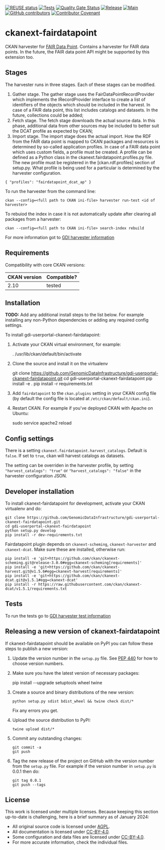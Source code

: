 <!--
SPDX-FileCopyrightText: 2023 Civity 
SPDX-FileContributor: 2024 Stichting Health-RI

SPDX-License-Identifier: CC-BY-4.0
-->


[![REUSE status](https://api.reuse.software/badge/github.com/GenomicDataInfrastructure/gdi-userportal-ckanext-fairdatapoint)](https://api.reuse.software/info/github.com/GenomicDataInfrastructure/gdi-userportal-ckanext-fairdatapoint)
[![Tests](https://github.com/GenomicDataInfrastructure/gdi-userportal-ckanext-fairdatapoint/actions/workflows/test.yml/badge.svg)](https://github.com/GenomicDataInfrastructure/gdi-userportal-ckanext-fairdatapoint/actions/workflows/test.yml)
[![Quality Gate Status](https://sonarcloud.io/api/project_badges/measure?project=GenomicDataInfrastructure_gdi-userportal-ckanext-fairdatapoint&metric=alert_status)](https://sonarcloud.io/summary/new_code?id=GenomicDataInfrastructure_gdi-userportal-ckanext-fairdatapoint)
[![Release](https://github.com/GenomicDataInfrastructure/gdi-userportal-ckanext-fairdatapoint/actions/workflows/release.yml/badge.svg)](https://github.com/GenomicDataInfrastructure/gdi-userportal-ckanext-fairdatapoint/actions/workflows/release.yml)
[![Main](https://github.com/GenomicDataInfrastructure/gdi-userportal-ckanext-fairdatapoint/actions/workflows/main.yml/badge.svg)](https://github.com/GenomicDataInfrastructure/gdi-userportal-ckanext-fairdatapoint/actions/workflows/main.yml)
[![GitHub contributors](https://img.shields.io/github/contributors/GenomicDataInfrastructure/gdi-userportal-ckanext-fairdatapoint)](https://github.com/GenomicDataInfrastructure/gdi-userportal-ckanext-fairdatapoint/graphs/contributors)
[![Contributor Covenant](https://img.shields.io/badge/Contributor%20Covenant-2.1-4baaaa.svg)](code_of_conduct.md)


# ckanext-fairdatapoint

CKAN harvester for [FAIR Data Point](https://www.fairdatapoint.org/). Contains a harvester for FAIR data points. In the future, the FAIR data point API might be supported by this extension too.

## Stages

The harvester runs in three stages. Each of these stages can be modified.
 1. Gather stage. The gather stage uses the FairDataPointRecordProvider which implements the IRecordProvider interface to create a list of identifiers of the objects which should be included in the harvest. In case of a FAIR data point, this list includes catalogs and datasets. In the future, collections could be added;
 2. Fetch stage. The fetch stage downloads the actual source data. In this phase, additional data from other sources may be included to better suit the DCAT profile as expected by CKAN;
 3. Import stage. The import stage does the actual import. How the RDF from the FAIR data point is mapped to CKAN packages and resources is determined by so-called application profiles. In case of a FAIR data point which uses custom fields, a profile must be created. A profile can be defined as a Python class in the ckanext.fairdatapoint.profiles.py file. The new profile must be registered in the [ckan.rdf.profiles] section of setup.py. What profile is being used for a particular is determined by the harvester configuration. 

``
{
	"profiles": "fairdatapoint_dcat_ap"
}
``

To run the harvester from the command line:

``
ckan --config=<full path to CKAN ini-file> harvester run-test <id of harvester>
``

To rebuiod the index in case it is not automatically update after clearing all packages from a harvester:

``
ckan --config=<full path to CKAN ini-file> search-index rebuild
``

For more information got to [GDI harvester information](https://genomicdatainfrastructure.github.io/gdi-userportal-docs/docs/ckan/harvester/)


## Requirements

Compatibility with core CKAN versions:

| CKAN version    | Compatible? |
|-----------------|-------------|
| 2.10            | tested      |


## Installation

**TODO:** Add any additional install steps to the list below.
   For example installing any non-Python dependencies or adding any required
   config settings.

To install gdi-userportal-ckanext-fairdatapoint:

1. Activate your CKAN virtual environment, for example:

     . /usr/lib/ckan/default/bin/activate

2. Clone the source and install it on the virtualenv

    git clone https://github.com/GenomicDataInfrastructure/gdi-userportal-ckanext-fairdatapoint.git
    cd gdi-userportal-ckanext-fairdatapoint
    pip install -e .
	pip install -r requirements.txt

3. Add `fairdatapoint` to the `ckan.plugins` setting in your CKAN
   config file (by default the config file is located at
   `/etc/ckan/default/ckan.ini`).

4. Restart CKAN. For example if you've deployed CKAN with Apache on Ubuntu:

     sudo service apache2 reload


## Config settings

There is a setting `ckanext.fairdatapoint.harvest_catalogs`. Default is `false`. If set to `true`,
ckan will harvest catalogs as datasets.

The setting can be overriden in the harvester profile, by setting `"harvest_catalogs": "true"` or
`"harvest_catalogs": "false"` in the harvester configuration JSON.


## Developer installation

To install ckanext-fairdatapoint for development, activate your CKAN virtualenv and
do:

    git clone https://github.com/GenomicDataInfrastructure/gdi-userportal-ckanext-fairdatapoint.git
    cd gdi-userportal-ckanext-fairdatapoint
    python setup.py develop
    pip install -r dev-requirements.txt

Fairdatapoint plugin depends on `ckanext-scheming`, `ckanext-harvester` and `ckanext-dcat`. Make sure these are installed,
otherwise run:
```commandline
pip install -e 'git+https://github.com/ckan/ckanext-scheming.git@release-3.0.0#egg=ckanext-scheming[requirements]'
pip install -e 'git+https://github.com/ckan/ckanext-harvest.git@v1.5.6#egg=ckanext-harvest[requirements]'
pip install -e 'git+https://github.com/ckan/ckanext-dcat.git@v1.5.1#egg=ckanext-dcat'
pip install -r https://raw.githubusercontent.com/ckan/ckanext-dcat/v1.5.1/requirements.txt
```

## Tests

To run the tests go to [GDI harvester test information](https://genomicdatainfrastructure.github.io/gdi-userportal-docs/docs/ckan/extension-local-setup-and-testing/)


## Releasing a new version of ckanext-fairdatapoint

If ckanext-fairdatapoint should be available on PyPI you can follow these steps to publish a new version:

1. Update the version number in the `setup.py` file. See [PEP 440](http://legacy.python.org/dev/peps/pep-0440/#public-version-identifiers) for how to choose version numbers.

2. Make sure you have the latest version of necessary packages:

    pip install --upgrade setuptools wheel twine

3. Create a source and binary distributions of the new version:

       python setup.py sdist bdist_wheel && twine check dist/*

   Fix any errors you get.

4. Upload the source distribution to PyPI:

       twine upload dist/*

5. Commit any outstanding changes:

       git commit -a
       git push

6. Tag the new release of the project on GitHub with the version number from
   the `setup.py` file. For example if the version number in `setup.py` is
   0.0.1 then do:

       git tag 0.0.1
       git push --tags

## License
This work is licensed under multiple licenses. Because keeping this section up-to-date is challenging, here is a brief summary as of January 2024:
- All original source code is licensed under [AGPL](./LICENSES/AGPL-3.0-only.txt).
- All documentation is licensed under [CC-BY-4.0](./LICENSES/CC-BY-4.0.txt).
- Some configuration and data files are licensed under [CC-BY-4.0](./LICENSES/CC-BY-4.0.txt).
- For more accurate information, check the individual files.
